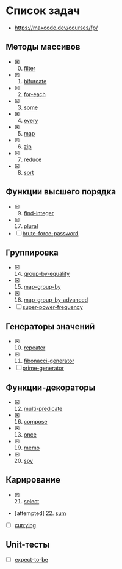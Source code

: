# Список задач
- https://maxcode.dev/courses/fp/

## Методы массивов
 - [x] 0. [filter](/homework2/0.filter.js)
 - [x] 1. [bifurcate](/homework2/1.bifurcate.js)
 - [x] 2. [for-each](/homework2/2.for-each.js)
 - [x] 3. [some](/homework2/3.some.js)
 - [x] 4. [every](/homework2/4.every.js)
 - [x] 5. [map](/homework2/5.map.js)
 - [x] 6. [zip](/homework2/6.zip.js)
 - [x] 7. [reduce](/homework2/7.reduce.js)
 - [x] 8. [sort](/homework2/8.sort.js)

## Функции высшего порядка
 - [x] 9. [find-integer](/homework2/9.find-integer.js)
 - [x] 17. [plural](/homework2/17.plural.js)
 - [ ] [brute-force-password]()

## Группировка
 - [x] 14. [group-by-equality](/homework2/14.group-by-equality.js)
 - [x] 15. [map-group-by](/homework2/15.map-group-by.js)
 - [x] 18. [map-group-by-advanced](/homework2/18.map-group-by-advanced.js)
 - [ ] [super-power-frequency]()

## Генераторы значений
 - [x] 10. [repeater](/homework2/10.repeater.js)
 - [x] 11. [fibonacci-generator](/homework2/11.fibonacci-generator.js)
 - [ ] [prime-generator]()

## Функции-декораторы
 - [x] 12. [multi-predicate](/homework2/12.multi-predicate.js)
 - [x] 16. [compose](/homework2/16.compose.js)
 - [x] 13. [once](/homework2/13.once.js)
 - [x] 19. [memo](/homework2/19.memo.js)
 - [x] 20. [spy](/homework2/20.spy.js)

## Карирование
 - [x] 21. [select](/homework2/21.select.js)
 - [attempted] 22. [sum](/homework2/22.sum.js)
 - [ ] [currying]()

## Unit-тесты
 - [ ] [expect-to-be](https://maxcode.dev/problems/expect-to-be/)